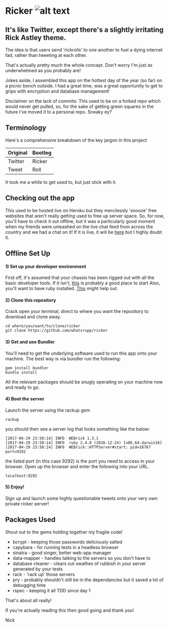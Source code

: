 # Ricker ![alt text](https://travis-ci.org/whatsrupp/ricker.svg?branch=master 'ricker build status')

## It's like Twitter, except there's a slightly irritating Rick Astley theme. 
The idea is that users send 'rickrolls' to one another to fuel a dying internet fad, rather than tweeting at each other.

That's actually pretty much the whole concept. Don't worry I'm just as underwhelmed as you probably are!

Jokes aside, I assembled this app on the hottest day of the year (so far) on a picnic bench outside. I had a great time, was a great opportunity to get to grips with encryption and database management!

Disclaimer on the lack of commits: This used to be on a forked repo which would never get pulled, so, for the sake of getting green squares in the future I've moved it to a personal repo. Sneaky ey?

## Terminology 
Here's a comprehensive breakdown of the key jargon in this project

Original | Bootleg
--- | --- 
Twitter| Ricker 
Tweet | Roll 

It took me a while to get used to, but just stick with it.

## Checking out the app
This used to be hosted live on Heroku but they mercilessly 'snooze' free websites that aren't really getting used to free up server space. So, for now, you'll have to check it out offline, but it was a particularly good moment when my friends were unleashed on the live chat feed from across the country and we had a chat on it!
If it is live, it will be [here](https://chitter-nick.herokuapp.com/) but I highly doubt it.

## Offline Set Up

#### 1) Set up your developer environment
First off, it's assumed that your chassis has been rigged out with all the basic developer tools. If it isn't, [this](http://www.preparetocode.io/) is probably a good place to start
Also, you'll want to have ruby installed. [This](https://www.ruby-lang.org/en/documentation/installation/) might help out.

#### 2) Clone this repository
Crack open your terminal, direct to where you want the repository to download and clone away.
```
cd where/you/want/to/clone/ricker
git clone https://github.com/whatsrupp/ricker
```

#### 3) Get and use Bundler
You'll need to get the underlying software used to run this app onto your machine. The best way is via bundler run the following:
```
gem install bundler
bundle install
```
All the relevant packages should be snugly operating on your machine now and ready to go.
#### 4) Boot the server
Launch the server using the rackup gem
```
rackup
```
you should then see a server log that looks something like the below:
```
[2017-04-29 23:50:14] INFO  WEBrick 1.3.1
[2017-04-29 23:50:14] INFO  ruby 2.4.0 (2016-12-24) [x86_64-darwin16]
[2017-04-29 23:50:14] INFO  WEBrick::HTTPServer#start: pid=18767 port=9292
```
the listed port (in this case 9292) is the port you need to access in your browser. 
Open up the browser and enter the following into your URL.
```
localhost:9292
```
#### 5) Enjoy!
Sign up and launch some highly questionable tweets onto your very own private ricker server!

## Packages Used
Shout out to the gems holding together my fragile code!

- bcrypt - keeping those passwords deliciously salted
- capybara - for running tests in a headless browser 
- sinatra - good singer, better web-app manager
- data-mapper - handles talking to the servers so you don't have to
- database cleaner - clears out swathes of rubbish in your server generated by your tests
- rack - 'rack up' those servers 
- pry - probably shouldn't still be in the dependancies but it saved a lot of debugging time
- rspec - keeping it all TDD since day 1

That's about all really!

If you're actually reading this then good going and thank you!

Nick 
